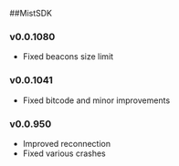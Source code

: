 ##MistSDK

### v0.0.1080

- Fixed beacons size limit

### v0.0.1041

- Fixed bitcode and minor improvements

### v0.0.950

- Improved reconnection
- Fixed various crashes

